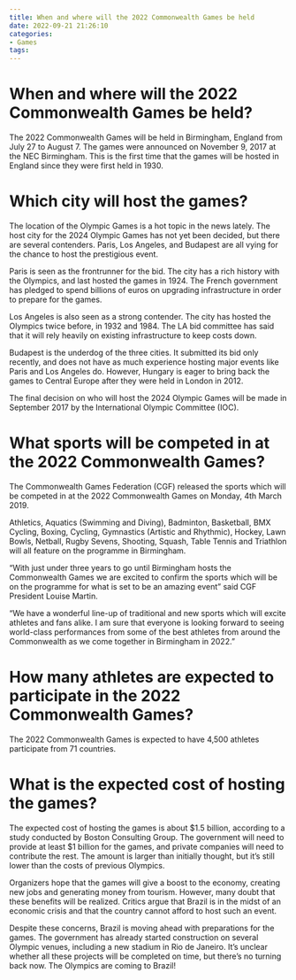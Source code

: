 ```yaml
---
title: When and where will the 2022 Commonwealth Games be held
date: 2022-09-21 21:26:10
categories:
- Games
tags:
---
```



#  When and where will the 2022 Commonwealth Games be held?

The 2022 Commonwealth Games will be held in Birmingham, England from July 27 to August 7. The games were announced on November 9, 2017 at the NEC Birmingham. This is the first time that the games will be hosted in England since they were first held in 1930.

#  Which city will host the games?

The location of the Olympic Games is a hot topic in the news lately. The host city for the 2024 Olympic Games has not yet been decided, but there are several contenders. Paris, Los Angeles, and Budapest are all vying for the chance to host the prestigious event.

Paris is seen as the frontrunner for the bid. The city has a rich history with the Olympics, and last hosted the games in 1924. The French government has pledged to spend billions of euros on upgrading infrastructure in order to prepare for the games.

Los Angeles is also seen as a strong contender. The city has hosted the Olympics twice before, in 1932 and 1984. The LA bid committee has said that it will rely heavily on existing infrastructure to keep costs down.

Budapest is the underdog of the three cities. It submitted its bid only recently, and does not have as much experience hosting major events like Paris and Los Angeles do. However, Hungary is eager to bring back the games to Central Europe after they were held in London in 2012.

The final decision on who will host the 2024 Olympic Games will be made in September 2017 by the International Olympic Committee (IOC).

#  What sports will be competed in at the 2022 Commonwealth Games?

The Commonwealth Games Federation (CGF) released the sports which will be competed in at the 2022 Commonwealth Games on Monday, 4th March 2019. 

Athletics, Aquatics (Swimming and Diving), Badminton, Basketball, BMX Cycling, Boxing, Cycling, Gymnastics (Artistic and Rhythmic), Hockey, Lawn Bowls, Netball, Rugby Sevens, Shooting, Squash, Table Tennis and Triathlon will all feature on the programme in Birmingham. 

“With just under three years to go until Birmingham hosts the Commonwealth Games we are excited to confirm the sports which will be on the programme for what is set to be an amazing event” said CGF President Louise Martin. 

“We have a wonderful line-up of traditional and new sports which will excite athletes and fans alike. I am sure that everyone is looking forward to seeing world-class performances from some of the best athletes from around the Commonwealth as we come together in Birmingham in 2022.”

#  How many athletes are expected to participate in the 2022 Commonwealth Games?

The 2022 Commonwealth Games is expected to have 4,500 athletes participate from 71 countries.

#  What is the expected cost of hosting the games?

The expected cost of hosting the games is about $1.5 billion, according to a study conducted by Boston Consulting Group. The government will need to provide at least $1 billion for the games, and private companies will need to contribute the rest. The amount is larger than initially thought, but it’s still lower than the costs of previous Olympics.

Organizers hope that the games will give a boost to the economy, creating new jobs and generating money from tourism. However, many doubt that these benefits will be realized. Critics argue that Brazil is in the midst of an economic crisis and that the country cannot afford to host such an event.

Despite these concerns, Brazil is moving ahead with preparations for the games. The government has already started construction on several Olympic venues, including a new stadium in Rio de Janeiro. It’s unclear whether all these projects will be completed on time, but there’s no turning back now. The Olympics are coming to Brazil!